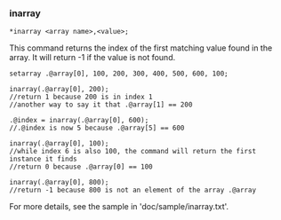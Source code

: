 ### inarray
```
*inarray <array name>,<value>;
```

This command returns the index of the first matching value found in the array.
It will return -1 if the value is not found.

```
setarray .@array[0], 100, 200, 300, 400, 500, 600, 100;

inarray(.@array[0], 200);
//return 1 because 200 is in index 1
//another way to say it that .@array[1] == 200

.@index = inarray(.@array[0], 600);
//.@index is now 5 because .@array[5] == 600

inarray(.@array[0], 100);
//while index 6 is also 100, the command will return the first instance it finds
//return 0 because .@array[0] == 100

inarray(.@array[0], 800);
//return -1 because 800 is not an element of the array .@array
```

For more details, see the sample in 'doc/sample/inarray.txt'.
